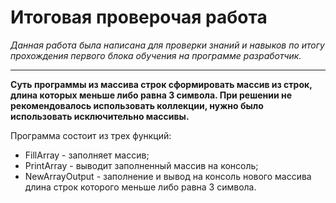 # Итоговая проверочая работа

*Данная работа была написана для проверки знаний и навыков по итогу прохождения первого блока обучения на программе разработчик.*

--------------

**Суть программы  из массива строк сформировать массив из строк, длина которых меньше либо равна 3 символа. 
При решении не рекомендовалось использовать коллекции, нужно было использовать исключительно массивы.**

Программа состоит из трех функций:
* FillArray - заполняет массив;
* PrintArray - выводит заполненный массив на консоль;
* NewArrayOutput - заполнение и вывод на консоль нового массива длина строк которого меньше либо равна 3 символа.